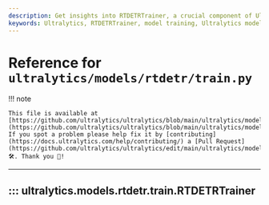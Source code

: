 ```yaml
---
description: Get insights into RTDETRTrainer, a crucial component of Ultralytics for effective model training. Explore detailed documentation at Ultralytics.
keywords: Ultralytics, RTDETRTrainer, model training, Ultralytics models, PyTorch models, neural networks, machine learning, deep learning
---
```


# Reference for `ultralytics/models/rtdetr/train.py`

!!! note

    This file is available at [https://github.com/ultralytics/ultralytics/blob/main/ultralytics/models/rtdetr/train.py](https://github.com/ultralytics/ultralytics/blob/main/ultralytics/models/rtdetr/train.py). If you spot a problem please help fix it by [contributing](https://docs.ultralytics.com/help/contributing/) a [Pull Request](https://github.com/ultralytics/ultralytics/edit/main/ultralytics/models/rtdetr/train.py) 🛠️. Thank you 🙏!

---
## ::: ultralytics.models.rtdetr.train.RTDETRTrainer
<br><br>
